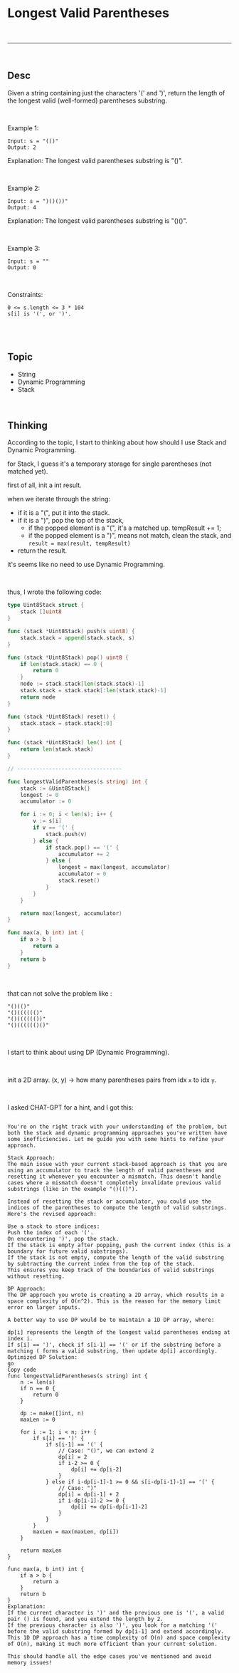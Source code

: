 # Longest Valid Parentheses

<br>

---

<br>

## Desc

Given a string containing just the characters '(' and ')', return the length of the longest valid (well-formed) parentheses
substring.

<br>


Example 1:

```
Input: s = "(()"
Output: 2
```

Explanation: The longest valid parentheses substring is "()".

<br>

Example 2:

```
Input: s = ")()())"
Output: 4
```

Explanation: The longest valid parentheses substring is "()()".

<br>

Example 3:

```
Input: s = ""
Output: 0
```

<br>

Constraints:

```
0 <= s.length <= 3 * 104
s[i] is '(', or ')'.
```

<br>
<br>

## Topic

* String
* Dynamic Programming
* Stack

<br>

## Thinking

According to the topic, I start to thinking about how should I use Stack and Dynamic Programming.

for Stack, I guess it's a temporary storage for single parentheses (not matched yet).

first of all, init a int result.

when we iterate through the string:

* if it is a "(", put it into the stack.
* if it is a ")", pop the top of the stack,
    * if the popped element is a "(", it's a matched up. tempResult += 1;
    * if the popped element is a ")", means not match, clean the stack, and `result = max(result, tempResult)`
* return the result.

it's seems like no need to use Dynamic Programming.

<br>

thus, I wrote the following code:

```go
type Uint8Stack struct {
	stack []uint8
}

func (stack *Uint8Stack) push(s uint8) {
	stack.stack = append(stack.stack, s)
}

func (stack *Uint8Stack) pop() uint8 {
	if len(stack.stack) == 0 {
		return 0
	}
	node := stack.stack[len(stack.stack)-1]
	stack.stack = stack.stack[:len(stack.stack)-1]
	return node
}

func (stack *Uint8Stack) reset() {
	stack.stack = stack.stack[:0]
}

func (stack *Uint8Stack) len() int {
	return len(stack.stack)
}

// ---------------------------------

func longestValidParentheses(s string) int {
	stack := &Uint8Stack{}
	longest := 0
	accumulator := 0

	for i := 0; i < len(s); i++ {
		v := s[i]
		if v == '(' {
			stack.push(v)
		} else {
			if stack.pop() == '(' {
				accumulator += 2
			} else {
				longest = max(longest, accumulator)
				accumulator = 0
				stack.reset()
			}
		}
	}

	return max(longest, accumulator)
}

func max(a, b int) int {
	if a > b {
		return a
	}
	return b
}
```

<br>

that can not solve the problem like : 

```
"()(()"
"()(((((()"
"()(((((())"
"()(((((()()"
```

<br>

I start to think about using DP (Dynamic Programming).

<br>

init a 2D array. (x, y) -> how many parentheses pairs from idx `x` to idx `y`.

<br>

I asked CHAT-GPT for a hint, and I got this:

```

You're on the right track with your understanding of the problem, but both the stack and dynamic programming approaches you've written have some inefficiencies. Let me guide you with some hints to refine your approach.

Stack Approach:
The main issue with your current stack-based approach is that you are using an accumulator to track the length of valid parentheses and resetting it whenever you encounter a mismatch. This doesn't handle cases where a mismatch doesn't completely invalidate previous valid substrings (like in the example "()(()").

Instead of resetting the stack or accumulator, you could use the indices of the parentheses to compute the length of valid substrings. Here's the revised approach:

Use a stack to store indices:
Push the index of each '('.
On encountering ')', pop the stack.
If the stack is empty after popping, push the current index (this is a boundary for future valid substrings).
If the stack is not empty, compute the length of the valid substring by subtracting the current index from the top of the stack.
This ensures you keep track of the boundaries of valid substrings without resetting.

DP Approach:
The DP approach you wrote is creating a 2D array, which results in a space complexity of O(n^2). This is the reason for the memory limit error on larger inputs.

A better way to use DP would be to maintain a 1D DP array, where:

dp[i] represents the length of the longest valid parentheses ending at index i.
If s[i] == ')', check if s[i-1] == '(' or if the substring before a matching ( forms a valid substring, then update dp[i] accordingly.
Optimized DP Solution:
go
Copy code
func longestValidParentheses(s string) int {
    n := len(s)
    if n == 0 {
        return 0
    }
    
    dp := make([]int, n)
    maxLen := 0
    
    for i := 1; i < n; i++ {
        if s[i] == ')' {
            if s[i-1] == '(' {
                // Case: "()", we can extend 2
                dp[i] = 2
                if i-2 >= 0 {
                    dp[i] += dp[i-2]
                }
            } else if i-dp[i-1]-1 >= 0 && s[i-dp[i-1]-1] == '(' {
                // Case: ")"
                dp[i] = dp[i-1] + 2
                if i-dp[i-1]-2 >= 0 {
                    dp[i] += dp[i-dp[i-1]-2]
                }
            }
        }
        maxLen = max(maxLen, dp[i])
    }
    
    return maxLen
}

func max(a, b int) int {
    if a > b {
        return a
    }
    return b
}
Explanation:
If the current character is ')' and the previous one is '(', a valid pair () is found, and you extend the length by 2.
If the previous character is also ')', you look for a matching '(' before the valid substring formed by dp[i-1] and extend accordingly.
This 1D DP approach has a time complexity of O(n) and space complexity of O(n), making it much more efficient than your current solution.

This should handle all the edge cases you've mentioned and avoid memory issues!
```




